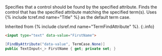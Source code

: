Specifies that a control should be found by the specified attribute. Finds the control that has the specified attribute matching the specified term(s). Uses {% include tcref.md name="Title" %} as the default term case.

Inherited from {% include clsref.md name="TermFindAttribute" %}.
{:.info}

```html
<input type="text" data-value="FirstName">
```
```cs
[FindByAttribute("data-value", TermCase.None)]
public TextInput<_> FirstName { get; private set; }
```